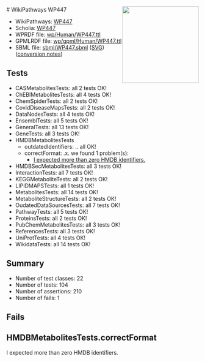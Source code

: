 <img style="float: right; width: 200px" src="../logo.png" />
# WikiPathways WP447

* WikiPathways: [WP447](https://identifiers.org/wikipathways:WP447)
* Scholia: [WP447](https://scholia.toolforge.org/wikipathways/WP447)
* WPRDF file: [wp/Human/WP447.ttl](../wp/Human/WP447.ttl)
* GPMLRDF file: [wp/gpml/Human/WP447.ttl](../wp/gpml/Human/WP447.ttl)
* SBML file: [sbml/WP447.sbml](../sbml/WP447.sbml) ([SVG](../sbml/WP447.svg)) ([conversion notes](../sbml/WP447.txt))

## Tests
* CASMetabolitesTests: all 2 tests OK!
* ChEBIMetabolitesTests: all 4 tests OK!
* ChemSpiderTests: all 2 tests OK!
* CovidDiseaseMapsTests: all 2 tests OK!
* DataNodesTests: all 4 tests OK!
* EnsemblTests: all 5 tests OK!
* GeneralTests: all 13 tests OK!
* GeneTests: all 3 tests OK!
* HMDBMetabolitesTests
    * outdatedIdentifiers: .. all OK!
    * correctFormat: .x. we found 1 problem(s):
        * [I expected more than zero HMDB identifiers.](#ad154c1e)
* HMDBSecMetabolitesTests: all 3 tests OK!
* InteractionTests: all 7 tests OK!
* KEGGMetaboliteTests: all 2 tests OK!
* LIPIDMAPSTests: all 1 tests OK!
* MetabolitesTests: all 14 tests OK!
* MetaboliteStructureTests: all 2 tests OK!
* OudatedDataSourcesTests: all 7 tests OK!
* PathwayTests: all 5 tests OK!
* ProteinsTests: all 2 tests OK!
* PubChemMetabolitesTests: all 3 tests OK!
* ReferencesTests: all 3 tests OK!
* UniProtTests: all 4 tests OK!
* WikidataTests: all 14 tests OK!


## Summary

* Number of test classes: 22
* Number of tests: 104
* Number of assertions: 210
* Number of fails: 1

## Fails

<a name="ad154c1e" />

## HMDBMetabolitesTests.correctFormat

I expected more than zero HMDB identifiers.
